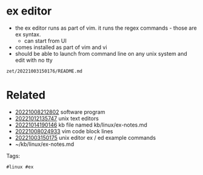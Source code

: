 # ex editor

- the ex editor runs as part of vim. it runs the regex commands - those are ex syntax.
  - can start from UI
- comes installed as part of vim and vi
- should be able to launch from command line on any unix system and edit with no tty

` zet/20221003150176/README.md `

# Related

- [20221008212802](/zet/20221008212802/README.md) software program
- [20221012135747](/zet/20221012135747/README.md) unix text editors
- [20221014190146](/zet/20221014190146/README.md) kb file named kb/linux/ex-notes.md
- [20221008024933](/zet/20221008024933/README.md) vim code block lines
- [20221003150175](/zet/20221003150175/README.md) unix editor ex / ed example commands
- ~/kb/linux/ex-notes.md

Tags:

    #linux #ex 
